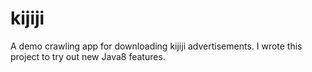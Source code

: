 # kijiji
A demo crawling app for downloading kijiji advertisements.
I wrote this project to try out new Java8 features.
